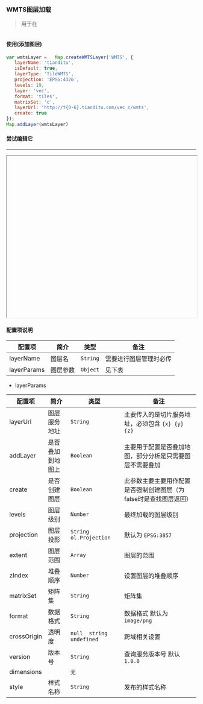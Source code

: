 ### WMTS图层加载

> 用于在

```javascript

```

#### 使用(添加图层)

```javascript
var wmtsLayer =   Map.createWMTSLayer('WMTS', {
   layerName: 'tianditu',
   isDefault: true,
   layerType: 'TileWMTS',
   projection: 'EPSG:4326',
   levels: 19,
   layer: 'vec',
   format: 'tiles',
   matrixSet: 'c',
   layerUrl: 'http://t{0-6}.tianditu.com/vec_c/wmts',
   create: true
});
Map.addLayer(wmtsLayer)
```

#### 尝试编辑它

---

<iframe width="100%" height="430"></iframe>

#### 配置项说明

| 配置项 | 简介 | 类型 | 备注 |
| --- | --- |--- | --- |
| layerName | 图层名 | `String` | 需要进行图层管理时必传 |
| layerParams | 图层参数 | `Object` | 见下表 |

- layerParams

| 配置项 | 简介 | 类型 | 备注 |
| --- | ---- |--- | --- |
| layerUrl | 图层服务地址 | `String` | 主要传入的是切片服务地址，必须包含 `{x} {y} {z}` |
| addLayer | 是否叠加到地图上 | `Boolean` | 主要用于配置是否叠加地图，部分分析是只需要图层不需要叠加 |
| create | 是否创建图层 | `Boolean` | 此参数主要主要用作配置是否强制创建图层（为false时是查找图层返回）|
| levels | 图层级别 | `Number` | 最终加载的图层级别 |
| projection | 图层投影 | `String ol.Projection` | 默认为 `EPSG:3857` |
| extent | 图层范围 | `Array` | 图层的范围 |
| zIndex | 堆叠顺序 | `Number` | 设置图层的堆叠顺序 |
| matrixSet | 矩阵集 | `String` | 矩阵集 |
| format | 数据格式 | `String` | 数据格式 默认为`image/png` |
| crossOrigin | 透明度 | `null  string  undefined` | 跨域相关设置 |
| version | 版本号 | `String` | 查询服务版本号 默认`1.0.0` |
| dimensions |  | `无` |  |
| style | 样式名称 | `String` | 发布的样式名称 |

